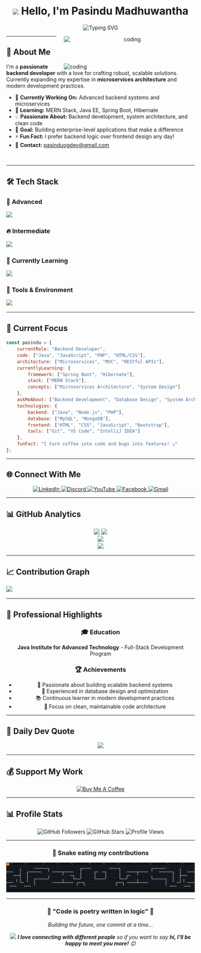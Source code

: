 <div align="center">

# <img src="https://media.giphy.com/media/hvRJCLFzcasrR4ia7z/giphy.gif" width="30px"/> Hello, I'm Pasindu Madhuwantha

<p align="center">
  <img src="https://readme-typing-svg.herokuapp.com?font=Fira+Code&size=32&pause=1000&color=00D9FF&center=true&vCenter=true&width=600&lines=Backend+Developer;Full-Stack+Enthusiast;Problem+Solver;Code+Craftsman;DEV4LIFE" alt="Typing SVG" />
</p>

<img align="right" alt="coding" src="github-pet.gif" width="350" style="margin-left: 20px;">

</div>

---

## 🚀 About Me

<img align="right" alt="coding" src="https://user-images.githubusercontent.com/74038190/229223263-cf2e4b07-2615-4f87-9c38-e37600f8381a.gif" width="350">

I'm a **passionate backend developer** with a love for crafting robust, scalable solutions. Currently expanding my expertise in **microservices architecture** and modern development practices.

- 🔭 **Currently Working On:** Advanced backend systems and microservices
- 🌱 **Learning:** MERN Stack, Java EE, Spring Boot, Hibernate
- 💡 **Passionate About:** Backend development, system architecture, and clean code
- 🎯 **Goal:** Building enterprise-level applications that make a difference
- ⚡ **Fun Fact:** I prefer backend logic over frontend design any day!
- 📧 **Contact:** pasinduogdev@gmail.com

<br clear="right"/>

---

## 🛠️ Tech Stack

### 💪 **Advanced**
<p align="left">
  <img src="https://skillicons.dev/icons?i=java,mysql,php,html,css" />
</p>

### 🔥 **Intermediate**
<p align="left">
  <img src="https://skillicons.dev/icons?i=js,bootstrap,git,github,vscode" />
</p>

### 🌱 **Currently Learning**
<p align="left">
  <img src="https://skillicons.dev/icons?i=spring,hibernate,nodejs,react,mongodb" />
</p>

### 🔧 **Tools & Environment**
<p align="left">
  <img src="https://skillicons.dev/icons?i=idea,vscode,git,github,mysql" />
</p>

---

## 🎯 Current Focus

```javascript
const pasindu = {
    currentRole: "Backend Developer",
    code: ["Java", "JavaScript", "PHP", "HTML/CSS"],
    architecture: ["Microservices", "MVC", "RESTful APIs"],
    currentlyLearning: {
        framework: ["Spring Boot", "Hibernate"],
        stack: ["MERN Stack"],
        concepts: ["Microservices Architecture", "System Design"]
    },
    askMeAbout: ["Backend Development", "Database Design", "System Architecture"],
    technologies: {
        backend: ["Java", "Node.js", "PHP"],
        database: ["MySQL", "MongoDB"],
        frontend: ["HTML", "CSS", "JavaScript", "Bootstrap"],
        tools: ["Git", "VS Code", "IntelliJ IDEA"]
    },
    funFact: "I turn coffee into code and bugs into features! ☕"
};
```

---

## 🌐 Connect With Me

<p align="center">
  <a href="https://lk.linkedin.com/in/pasinduog" target="_blank">
    <img src="https://img.shields.io/badge/LinkedIn-0077B5?style=for-the-badge&logo=linkedin&logoColor=white" alt="LinkedIn"/>
  </a>
  <a href="https://discord.com/users/pasinduogdev" target="_blank">
    <img src="https://img.shields.io/badge/Discord-7289DA?style=for-the-badge&logo=discord&logoColor=white" alt="Discord"/>
  </a>
  <a href="https://www.youtube.com/@pasindu_og_dev" target="_blank">
    <img src="https://img.shields.io/badge/YouTube-FF0000?style=for-the-badge&logo=youtube&logoColor=white" alt="YouTube"/>
  </a>
  <a href="https://www.facebook.com/pasindu.og.dev" target="_blank">
    <img src="https://img.shields.io/badge/Facebook-1877F2?style=for-the-badge&logo=facebook&logoColor=white" alt="Facebook"/>
  </a>
  <a href="mailto:pasinduogdev@gmail.com">
    <img src="https://img.shields.io/badge/Gmail-D14836?style=for-the-badge&logo=gmail&logoColor=white" alt="Gmail"/>
  </a>
</p>

---

## 📊 GitHub Analytics

<div align="center">
  <img height="180em" src="https://github-readme-stats.vercel.app/api?username=PasinduOG&show_icons=true&theme=tokyonight&include_all_commits=true&count_private=true&hide_border=true"/>
  <img height="180em" src="https://github-readme-stats.vercel.app/api/top-langs/?username=PasinduOG&layout=compact&langs_count=8&theme=tokyonight&hide_border=true"/>
</div>

<div align="center">
  <img src="https://github-readme-streak-stats.herokuapp.com/?user=PasinduOG&theme=tokyonight&hide_border=true" />
</div>

<div align="center">
  <img src="https://github-profile-trophy.vercel.app/?username=PasinduOG&theme=tokyonight&no-frame=true&no-bg=true&margin-w=4&row=1" />
</div>

---

## 📈 Contribution Graph

<img src="https://github-readme-activity-graph.vercel.app/graph?username=PasinduOG&custom_title=Pasindu's%20GitHub%20Activity%20Graph&bg_color=1a1b27&color=70a5fd&line=bf7af7&point=38bdae&area=true&hide_border=true" />

---

## 💼 Professional Highlights

<div align="center">

### 🎓 **Education**
**Java Institute for Advanced Technology** - Full-Stack Development Program

### 🏆 **Achievements**
- 🌟 Passionate about building scalable backend systems
- 🔧 Experienced in database design and optimization  
- 📚 Continuous learner in modern development practices
- 🎯 Focus on clean, maintainable code architecture

</div>

---

## 💭 Daily Dev Quote

<div align="center">
  <img src="https://quotes-github-readme.vercel.app/api?type=horizontal&theme=tokyonight" />
</div>

---

## 💰 Support My Work

<div align="center">
  <a href="https://buymeacoffee.com/pasinduogdev" target="_blank">
    <img src="https://img.shields.io/badge/Buy%20Me%20A%20Coffee-FFDD00?style=for-the-badge&logo=buy-me-a-coffee&logoColor=black" alt="Buy Me A Coffee"/>
  </a>
</div>

---

## 📊 Profile Stats

<div align="center">
  
![GitHub Followers](https://img.shields.io/github/followers/PasinduOG?logo=github&style=for-the-badge&color=0891b2&labelColor=1c1917)
![GitHub Stars](https://img.shields.io/github/stars/PasinduOG?logo=github&style=for-the-badge&color=0891b2&labelColor=1c1917)
![Profile Views](https://komarev.com/ghpvc/?username=PasinduOG&color=0891b2&style=for-the-badge)

</div>

---

<div align="center">
  
### 🐍 Snake eating my contributions
  
<picture>
  <source media="(prefers-color-scheme: dark)" srcset="https://raw.githubusercontent.com/PasinduOG/PasinduOG/output/pacman-contribution-graph-dark.svg">
  <source media="(prefers-color-scheme: light)" srcset="https://raw.githubusercontent.com/PasinduOG/PasinduOG/output/pacman-contribution-graph.svg">
  <img alt="pacman contribution graph" src="https://raw.githubusercontent.com/PasinduOG/PasinduOG/output/pacman-contribution-graph-dark.svg">
</picture>

</div>

---

<div align="center">
  <h3>💭 "Code is poetry written in logic" 💭</h3>
  <p><em>Building the future, one commit at a time...</em></p>
  
  <img src="https://media.giphy.com/media/LnQjpWaON8nhr21vNW/giphy.gif" width="60"> <em><b>I love connecting with different people</b> so if you want to say <b>hi, I'll be happy to meet you more!</b> 😊</em>
</div>